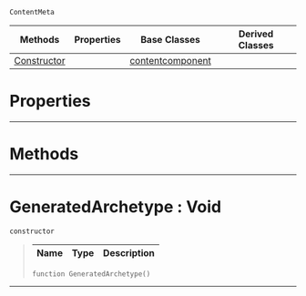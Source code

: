  `ContentMeta`

|Methods|Properties|Base Classes|Derived Classes|
|---|---|---|---|
|[ Constructor](generatedarchetype.md#generatedarchetype-void)| |[contentcomponent](contentcomponent.md)| |


 #  Properties


---  
 #  Methods


---  
 #  GeneratedArchetype : Void

 `constructor`

> 
> |Name|Type|Description|
> |---|---|---|
> ```TS:Nada
> function GeneratedArchetype()
> ``` 


---  
 

 